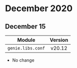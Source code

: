 December 2020
=============

December 15
-----------
| Module                  | Version       |
| ------------------------|:-------------:|
| ``genie.libs.conf``     |     v20.12    |

* No change